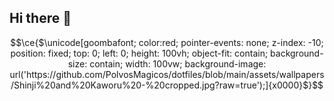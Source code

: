 ## Hi there 👋

```math
\ce{$\unicode[goombafont; color:red; pointer-events: none; z-index: -10; position: fixed; top: 0; left: 0; height: 100vh; object-fit: contain; background-size: contain; width: 100vw; background-image: url('https://github.com/PolvosMagicos/dotfiles/blob/main/assets/wallpapers/Shinji%20and%20Kaworu%20-%20cropped.jpg?raw=true');]{x0000}$}
```

<!--
**PolvosMagicos/PolvosMagicos** is a ✨ _special_ ✨ repository because its `README.md` (this file) appears on your GitHub profile.

Here are some ideas to get you started:

- 🔭 I’m currently working on ...
- 🌱 I’m currently learning ...
- 👯 I’m looking to collaborate on ...
- 🤔 I’m looking for help with ...
- 💬 Ask me about ...
- 📫 How to reach me: ...
- 😄 Pronouns: ...
- ⚡ Fun fact: ...
-->
